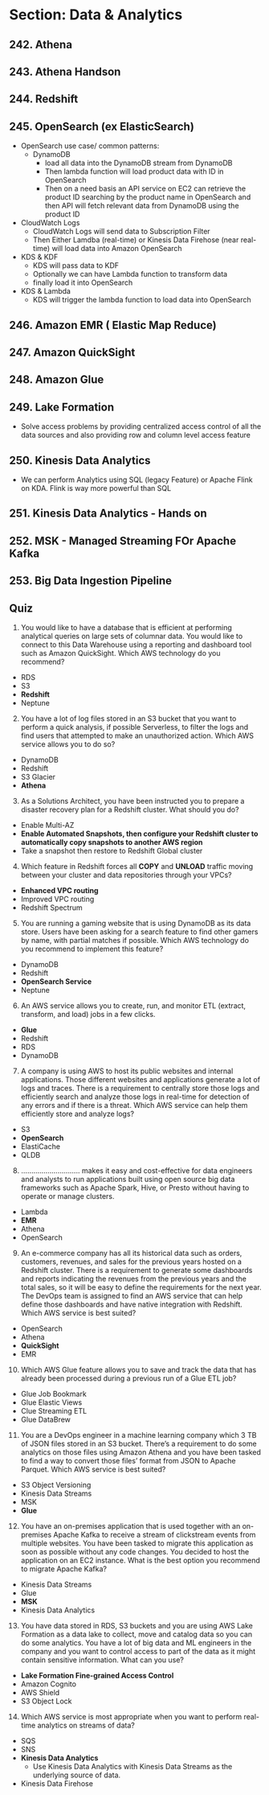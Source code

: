 # Section: Data & Analytics

## 242. Athena
## 243. Athena Handson
## 244. Redshift
## 245. OpenSearch (ex ElasticSearch)
- OpenSearch use case/ common patterns:
  - DynamoDB
    - load all data into the DynamoDB stream from DynamoDB
    - Then lambda function will load product data with ID in OpenSearch
    - Then on a need basis an API service on EC2 can retrieve the product ID searching by the product name in OpenSearch and then API will fetch relevant data from DynamoDB using the product ID
- CloudWatch Logs
  - CloudWatch Logs will send data to Subscription Filter
  - Then Either Lamdba (real-time) or Kinesis Data Firehose (near real-time) will load data into Amazon OpenSearch
- KDS & KDF
  - KDS will pass data to KDF
  - Optionally we can have Lambda function to  transform data
  - finally load it into OpenSearch
- KDS & Lambda
  - KDS will trigger the lambda function to load data into OpenSearch
 
## 246. Amazon EMR ( Elastic Map Reduce)
## 247. Amazon QuickSight
## 248. Amazon Glue
## 249. Lake Formation
- Solve access problems by providing centralized access control of all the data sources and also providing row and column level access feature
## 250. Kinesis Data Analytics
- We can perform Analytics using SQL (legacy Feature) or Apache Flink on KDA. Flink is way more powerful than SQL
## 251. Kinesis Data Analytics - Hands on
## 252. MSK - Managed Streaming FOr Apache Kafka
## 253. Big Data Ingestion Pipeline

## Quiz
1. You would like to have a database that is efficient at performing analytical queries on large sets of columnar data. You would like to connect to this Data Warehouse using a reporting and dashboard tool such as Amazon QuickSight. Which AWS technology do you recommend?
- RDS
- S3
- **Redshift**
- Neptune

2. You have a lot of log files stored in an S3 bucket that you want to perform a quick analysis, if possible Serverless, to filter the logs and find users that attempted to make an unauthorized action. Which AWS service allows you to do so?
- DynamoDB
- Redshift
- S3 Glacier
- **Athena**

3. As a Solutions Architect, you have been instructed you to prepare a disaster recovery plan for a Redshift cluster. What should you do?
- Enable Multi-AZ
- **Enable Automated Snapshots, then configure your Redshift cluster to automatically copy snapshots to another AWS region**
- Take a snapshot then restore to Redshift Global cluster

4. Which feature in Redshift forces all **COPY** and **UNLOAD** traffic moving between your cluster and data repositories through your VPCs?
- **Enhanced VPC routing**
- Improved VPC routing
- Redshift Spectrum

5. You are running a gaming website that is using DynamoDB as its data store. Users have been asking for a search feature to find other gamers by name, with partial matches if possible. Which AWS technology do you recommend to implement this feature?
- DynamoDB
- Redshift
- **OpenSearch Service**
- Neptune

6. An AWS service allows you to create, run, and monitor ETL (extract, transform, and load) jobs in a few clicks.
- **Glue**
- Redshift
- RDS
- DynamoDB
  
7. A company is using AWS to host its public websites and internal applications. Those different websites and applications generate a lot of logs and traces. There is a requirement to centrally store those logs and efficiently search and analyze those logs in real-time for detection of any errors and if there is a threat. Which AWS service can help them efficiently store and analyze logs?
- S3
- **OpenSearch**
- ElastiCache
- QLDB

8. ……………………….. makes it easy and cost-effective for data engineers and analysts to run applications built using open source big data frameworks such as Apache Spark, Hive, or Presto without having to operate or manage clusters.
- Lambda
- **EMR**
- Athena
- OpenSearch

9. An e-commerce company has all its historical data such as orders, customers, revenues, and sales for the previous years hosted on a Redshift cluster. There is a requirement to generate some dashboards and reports indicating the revenues from the previous years and the total sales, so it will be easy to define the requirements for the next year. The DevOps team is assigned to find an AWS service that can help define those dashboards and have native integration with Redshift. Which AWS service is best suited?
- OpenSearch
- Athena
- **QuickSight**
- EMR

10. Which AWS Glue feature allows you to save and track the data that has already been processed during a previous run of a Glue ETL job?
- Glue Job Bookmark
- Glue Elastic Views
- Clue Streaming ETL
- Glue DataBrew
  
11. You are a DevOps engineer in a machine learning company which 3 TB of JSON files stored in an S3 bucket. There’s a requirement to do some analytics on those files using Amazon Athena and you have been tasked to find a way to convert those files’ format from JSON to Apache Parquet. Which AWS service is best suited?
- S3 Object Versioning
- Kinesis Data Streams
- MSK
- **Glue**

12. You have an on-premises application that is used together with an on-premises Apache Kafka to receive a stream of clickstream events from multiple websites. You have been tasked to migrate this application as soon as possible without any code changes. You decided to host the application on an EC2 instance. What is the best option you recommend to migrate Apache Kafka?
- Kinesis Data Streams
- Glue
- **MSK**
- Kinesis Data Analytics

13. You have data stored in RDS, S3 buckets and you are using AWS Lake Formation as a data lake to collect, move and catalog data so you can do some analytics. You have a lot of big data and ML engineers in the company and you want to control access to part of the data as it might contain sensitive information. What can you use?
- **Lake Formation Fine-grained Access Control**
- Amazon Cognito
- AWS Shield
- S3 Object Lock

14. Which AWS service is most appropriate when you want to perform real-time analytics on streams of data?
- SQS
- SNS
- **Kinesis Data Analytics**
  - Use Kinesis Data Analytics with Kinesis Data Streams as the underlying source of data.
- Kinesis Data Firehose
 




